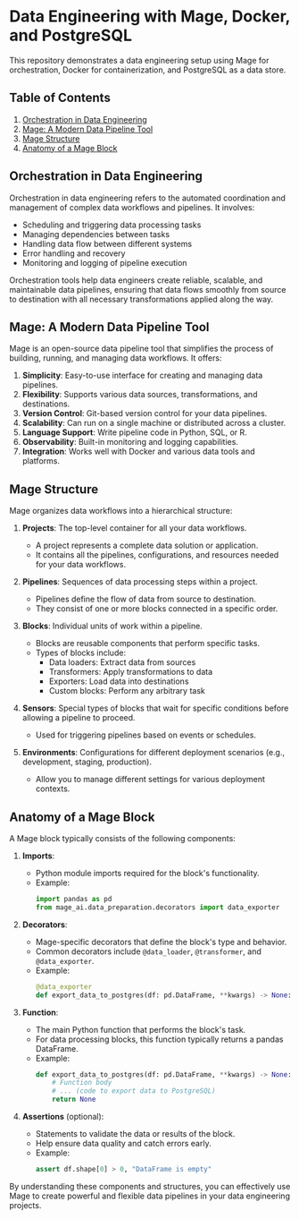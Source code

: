 # Data Engineering with Mage, Docker, and PostgreSQL

This repository demonstrates a data engineering setup using Mage for orchestration, Docker for containerization, and PostgreSQL as a data store.

## Table of Contents
1. [Orchestration in Data Engineering](#orchestration-in-data-engineering)
2. [Mage: A Modern Data Pipeline Tool](#mage-a-modern-data-pipeline-tool)
3. [Mage Structure](#mage-structure)
4. [Anatomy of a Mage Block](#anatomy-of-a-mage-block)

## Orchestration in Data Engineering

Orchestration in data engineering refers to the automated coordination and management of complex data workflows and pipelines. It involves:

- Scheduling and triggering data processing tasks
- Managing dependencies between tasks
- Handling data flow between different systems
- Error handling and recovery
- Monitoring and logging of pipeline execution

Orchestration tools help data engineers create reliable, scalable, and maintainable data pipelines, ensuring that data flows smoothly from source to destination with all necessary transformations applied along the way.

## Mage: A Modern Data Pipeline Tool

Mage is an open-source data pipeline tool that simplifies the process of building, running, and managing data workflows. It offers:

1. **Simplicity**: Easy-to-use interface for creating and managing data pipelines.
2. **Flexibility**: Supports various data sources, transformations, and destinations.
3. **Version Control**: Git-based version control for your data pipelines.
4. **Scalability**: Can run on a single machine or distributed across a cluster.
5. **Language Support**: Write pipeline code in Python, SQL, or R.
6. **Observability**: Built-in monitoring and logging capabilities.
7. **Integration**: Works well with Docker and various data tools and platforms.

## Mage Structure

Mage organizes data workflows into a hierarchical structure:

1. **Projects**: The top-level container for all your data workflows.
   - A project represents a complete data solution or application.
   - It contains all the pipelines, configurations, and resources needed for your data workflows.

2. **Pipelines**: Sequences of data processing steps within a project.
   - Pipelines define the flow of data from source to destination.
   - They consist of one or more blocks connected in a specific order.

3. **Blocks**: Individual units of work within a pipeline.
   - Blocks are reusable components that perform specific tasks.
   - Types of blocks include:
     - Data loaders: Extract data from sources
     - Transformers: Apply transformations to data
     - Exporters: Load data into destinations
     - Custom blocks: Perform any arbitrary task

4. **Sensors**: Special types of blocks that wait for specific conditions before allowing a pipeline to proceed.
   - Used for triggering pipelines based on events or schedules.

5. **Environments**: Configurations for different deployment scenarios (e.g., development, staging, production).
   - Allow you to manage different settings for various deployment contexts.

## Anatomy of a Mage Block

A Mage block typically consists of the following components:

1. **Imports**: 
   - Python module imports required for the block's functionality.
   - Example:
     ```python
     import pandas as pd
     from mage_ai.data_preparation.decorators import data_exporter
     ```

2. **Decorators**: 
   - Mage-specific decorators that define the block's type and behavior.
   - Common decorators include `@data_loader`, `@transformer`, and `@data_exporter`.
   - Example:
     ```python
     @data_exporter
     def export_data_to_postgres(df: pd.DataFrame, **kwargs) -> None:
     ```

3. **Function**:
   - The main Python function that performs the block's task.
   - For data processing blocks, this function typically returns a pandas DataFrame.
   - Example:
     ```python
     def export_data_to_postgres(df: pd.DataFrame, **kwargs) -> None:
         # Function body
         # ... (code to export data to PostgreSQL)
         return None
     ```

4. **Assertions** (optional):
   - Statements to validate the data or results of the block.
   - Help ensure data quality and catch errors early.
   - Example:
     ```python
     assert df.shape[0] > 0, "DataFrame is empty"
     ```

By understanding these components and structures, you can effectively use Mage to create powerful and flexible data pipelines in your data engineering projects.
